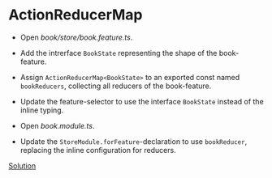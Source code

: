 # ActionReducerMap

- Open _book/store/book.feature.ts_.
- Add the intrerface `BookState` representing the shape of the book-feature.
- Assign `ActionReducerMap<BookState>` to an exported const named `bookReducers`, collecting all reducers of the book-feature.

- Update the feature-selector to use the interface `BookState` instead of the inline typing.

- Open _book.module.ts_.
- Update the `StoreModule.forFeature`-declaration to use `bookReducer`, replacing the inline configuration for reducers.


[Solution](https://stackblitz.com/github/workshops-de/angular-advanced-workshop/tree/solve--ngrx-type-feature-state)
